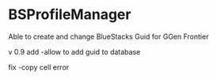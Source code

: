BSProfileManager
================
Able to create and change BlueStacks Guid for GGen Frontier

v 0.9
add
-allow to add guid to database

fix
-copy cell error
